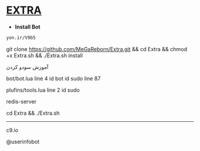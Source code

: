 # [EXTRA](https://t.me/BotReborn_Ch)
* **Install Bot**
`````sh
yon.ir/V9b5
`````
git clone https://github.com/MeGaReborn/Extra.git && cd Extra && chmod +x Extra.sh && ./Extra.sh install

آموزش سودو کردن

bot/bot.lua line 4 id bot id sudo line 87

plufins/tools.lua  line 2 id sudo

redis-server

cd Extra && ./Extra.sh

***********************

c9.io

@userinfobot
